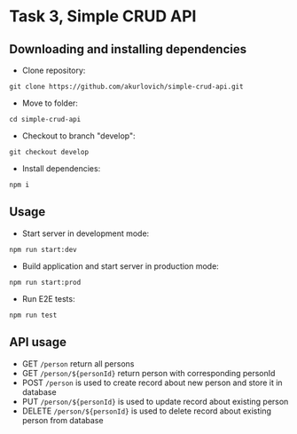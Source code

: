 # Task 3, Simple CRUD API

## Downloading and installing dependencies

- Сlone repository:

`git clone https://github.com/akurlovich/simple-crud-api.git`

- Move to folder:

`cd simple-crud-api`

- Checkout to branch "develop":

`git checkout develop`

- Install dependencies:

`npm i`


## Usage

- Start server in development mode:

```
npm run start:dev
```

- Build application and start server in production mode:
```
npm run start:prod
```

- Run E2E tests:


```
npm run test
```

## API usage

- GET `/person` return all persons
- GET `/person/${personId}` return person with corresponding personId
- POST `/person` is used to create record about new person and store it in database
- PUT `/person/${personId}` is used to update record about existing person
- DELETE `/person/${personId}` is used to delete record about existing person from database
